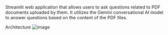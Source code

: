 Streamlit web application that allows users to ask questions related to PDF documents uploaded by them. It utilizes the Gemini conversational AI model to answer questions based on the content of the PDF files.

Architecture
![image](https://github.com/BMlookingforaW/ChatPDF/assets/99363954/05b15e67-951d-481f-a068-ddf8fb11154b)
